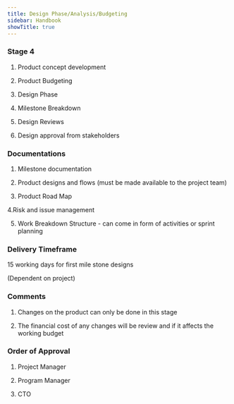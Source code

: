 ```yaml
---
title: Design Phase/Analysis/Budgeting
sidebar: Handbook
showTitle: true
---
```




### Stage 4

1. Product concept development

2. Product Budgeting

3. Design Phase

4. Milestone Breakdown

5. Design Reviews

6. Design approval from stakeholders

### Documentations 
1. Milestone documentation

2. Product designs and flows (must be made available to the project team)

3. Product Road Map

4.Risk and issue management

5. Work Breakdown Structure - can come in form of activities or sprint planning

### Delivery Timeframe
15 working days for first mile stone designs

(Dependent on project)

### Comments
1. Changes on the product can only be done in this stage

2. The financial cost of any changes will be review and if it affects the working budget

### Order of Approval
1. Project Manager

2. Program Manager

3. CTO